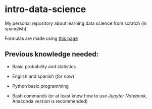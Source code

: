 # intro-data-science

My personal repository about learning data science from scratch (in spanglish)

Formulas are made using [this page](http://latex.codecogs.com/eqneditor/editor.php)

## Previous knowledge needed:

- Basic probability and statistics

- English and spanish (_for now_)

- Python basic programming

- Bash commands (or at least know how to use _Jupyter Notebook_, Anaconda version is recommended)